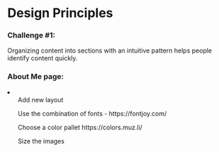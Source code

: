 # Design Principles
<h3> Challenge #1: </h3>

Organizing content into sections with an intuitive pattern helps people identify content quickly. 


<h3> About Me page: </h3>
<li> 
<ul> Add new layout </ul>
<ul>  Use the combination of fonts - https://fontjoy.com/ </ul>
<ul> Choose a color pallet https://colors.muz.li/ </ul>
<ul>  Size the images </ul>
</li>
